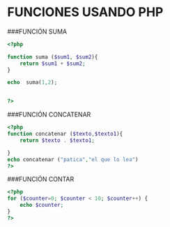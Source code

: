 # FUNCIONES USANDO PHP

###FUNCIÓN SUMA
```php
<?php

function suma ($sum1, $sum2){
    return $sum1 + $sum2;
}

echo  suma(1,2);


?>
```
###FUNCIÓN CONCATENAR
```php
<?php
function concatenar ($texto,$texto1){
    return $texto . $texto1;

}
echo concatenar ("patica","el que lo lea")
?>
``` 
###FUNCIÓN CONTAR
```php
<?php
for ($counter=0; $counter < 10; $counter++) {
    echo $counter;
}
?>
```
